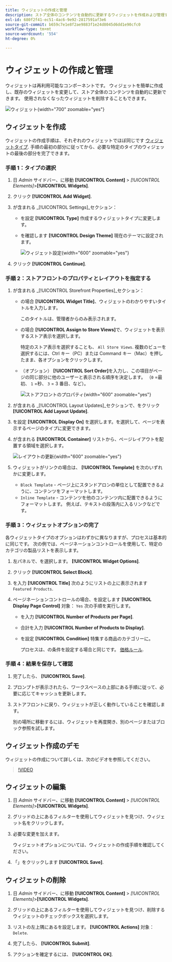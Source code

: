 ```yaml
---
title: ウィジェットの作成と管理
description: ストア全体のコンテンツを自動的に更新するウィジェットを作成および管理する方法について説明します。
exl-id: 680f2f41-ec51-4ac6-9e92-2817591af3e6
source-git-commit: b659c7e1e8f2ae9883f1e24d8045d6dd1e90cfc0
workflow-type: tm+mt
source-wordcount: '554'
ht-degree: 0%

---
```


# ウィジェットの作成と管理

ウィジェットは再利用可能なコンポーネントです。 ウィジェットを簡単に作成し、既存のウィジェットを変更して、ストア全体のコンテンツを自動的に更新できます。 使用されなくなったウィジェットを削除することもできます。

![ウィジェット](./assets/widgets.png){width="700" zoomable="yes"}

## ウィジェットを作成

ウィジェットの作成手順は、それぞれのウィジェットでほぼ同じです [ウィジェットタイプ](widgets.md#widget-types). 手順の最初の部分に従ってから、必要な特定のタイプのウィジェットの最後の部分を完了できます。

### 手順 1：タイプの選択

1. 日 _Admin_ サイドバー、に移動 **[!UICONTROL Content]** > _[!UICONTROL Elements]_>**[!UICONTROL Widgets]**.

1. クリック **[!UICONTROL Add Widget]**.

1. が含まれる _[!UICONTROL Settings]_セクション：

   - を設定 **[!UICONTROL Type]** 作成するウィジェットタイプに変更します。

   - を確認します **[!UICONTROL Design Theme]** 現在のテーマに設定されます。

     ![ウィジェット設定](./assets/widget-settings.png){width="600" zoomable="yes"}

1. クリック **[!UICONTROL Continue]**.

### 手順 2：ストアフロントのプロパティとレイアウトを指定する

1. が含まれる _[!UICONTROL Storefront Properties]_セクション：

   - の場合 **[!UICONTROL Widget Title]**、ウィジェットのわかりやすいタイトルを入力します。

     このタイトルは、管理者からのみ表示されます。

   - の場合 **[!UICONTROL Assign to Store Views]**&#x200B;で、ウィジェットを表示するストア表示を選択します。

     特定のストア表示を選択することも、 `All Store Views`. 複数のビューを選択するには、Ctrl キー（PC）または Command キー（Mac）を押したまま、各オプションをクリックします。

   - （オプション） **[!UICONTROL Sort Order]**&#x200B;を入力し、この項目がページの同じ部分に他のユーザーと表示される順序を決定します。 （`0` =最初、 `1` =秒、 `3` = 3 番目、など）。

     ![ストアフロントのプロパティ](./assets/widget-storefront-properties.png){width="600" zoomable="yes"}

1. が含まれる _[!UICONTROL Layout Updates]_セクションで、をクリック&#x200B;**[!UICONTROL Add Layout Update]**.

1. を設定 **[!UICONTROL Display On]** を選択します。を選択して、ページを表示するページのタイプに変更できます。

1. が含まれる **[!UICONTROL Container]** リストから、ページレイアウトを配置する領域を選択します。

   ![レイアウトの更新](./assets/widget-layout-update-home-page.png){width="600" zoomable="yes"}

1. ウィジェットがリンクの場合は、 **[!UICONTROL Template]** を次のいずれかに変更します。

   - `Block Template` - ページ上にスタンドアロンの単位として配置できるように、コンテンツをフォーマットします。
   - `Inline Template` - コンテンツを他のコンテンツ内に配置できるようにフォーマットします。 例えば、テキストの段落内に入るリンクなどです。

### 手順 3：ウィジェットオプションの完了

各ウィジェットタイプのオプションはわずかに異なりますが、プロセスは基本的に同じです。 次の例では、ページネーションコントロールを使用して、特定のカテゴリの製品リストを表示します。

1. 左パネルで、を選択します。 **[!UICONTROL Widget Options]**.

1. クリック **[!UICONTROL Select Block]**.

1. を入力 **[!UICONTROL Title]** 次のようにリストの上に表示されます `Featured Products`.

1. ページネーションコントロールの場合、を設定します **[!UICONTROL Display Page Control]** 対象： `Yes`  次の手順を実行します。

   - を入力 **[!UICONTROL Number of Products per Page]**.

   - 合計を入力 **[!UICONTROL Number of Products to Display]**.

   - を設定 **[!UICONTROL Condition]** 特集する商品のカテゴリーに。

     プロセスは、の条件を設定する場合と同じです。 [価格ルール](../merchandising-promotions/price-rules-catalog.md).

### 手順 4：結果を保存して確認

1. 完了したら、 **[!UICONTROL Save]**.

1. プロンプトが表示されたら、ワークスペースの上部にある手順に従って、必要に応じてキャッシュを更新します。

1. ストアフロントに戻り、ウィジェットが正しく動作していることを確認します。

   別の場所に移動するには、ウィジェットを再度開き、別のページまたはブロック参照を試します。

## ウィジェット作成のデモ

ウィジェットの作成について詳しくは、次のビデオを参照してください。

>[!VIDEO](https://video.tv.adobe.com/v/343786?quality=12)

## ウィジェットの編集

1. 日 _Admin_ サイドバー、に移動 **[!UICONTROL Content]** > _[!UICONTROL Elements]_>**[!UICONTROL Widgets]**.

1. グリッドの上にあるフィルターを使用してウィジェットを見つけ、ウィジェット名をクリックします。

1. 必要な変更を加えます。

   ウィジェットオプションについては、ウィジェットの作成手順を確認してください。

1. 「」をクリックします **[!UICONTROL Save]**.

## ウィジェットの削除

1. 日 _Admin_ サイドバー、に移動 **[!UICONTROL Content]** > _[!UICONTROL Elements]_>**[!UICONTROL Widgets]**.

1. グリッドの上にあるフィルターを使用してウィジェットを見つけ、削除するウィジェットのチェックボックスを選択します。

1. リストの左上隅にあるを設定します。 **[!UICONTROL Actions]** 対象： `Delete`.

1. 完了したら、 **[!UICONTROL Submit]**.

1. アクションを確定するには、 **[!UICONTROL OK]**.
